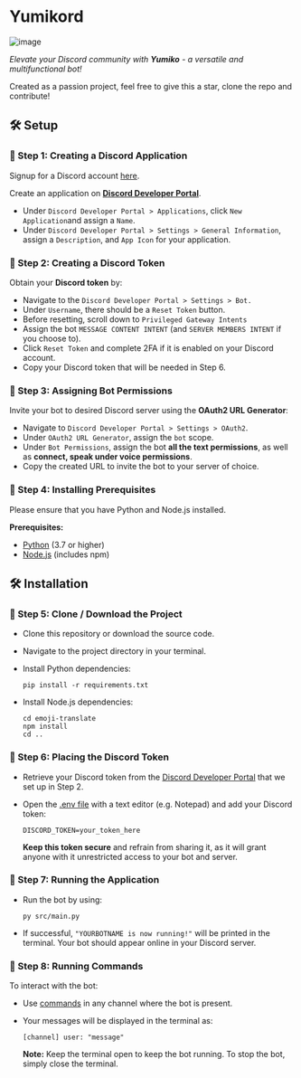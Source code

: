 # Yumikord

![image](https://github.com/jntm7/Yumikord/assets/108718802/349a4bbf-e7fd-443b-9c65-b07761743934)

*Elevate your Discord community with **Yumiko** - a versatile and multifunctional bot!*

Created as a passion project, feel free to give this a star, clone the repo and contribute!

## 🛠️ Setup

### 🔨 Step 1: Creating a Discord Application

Signup for a Discord account [here](https://discord.com/register).

Create an application on [**Discord Developer Portal**](https://discord.com/developers/applications).

- Under `Discord Developer Portal > Applications`, click `New Application`and assign a `Name`.
- Under `Discord Developer Portal > Settings > General Information`, assign a `Description`, and `App Icon` for your application.

### 🔨 Step 2: Creating a Discord Token

Obtain your **Discord token** by:

- Navigate to the `Discord Developer Portal > Settings > Bot.`
- Under `Username`, there should be a `Reset Token` button.
- Before resetting, scroll down to `Privileged Gateway Intents`
- Assign the bot `MESSAGE CONTENT INTENT` (and `SERVER MEMBERS INTENT` if you choose to).
- Click `Reset Token` and complete 2FA if it is enabled on your Discord account.
- Copy your Discord token that will be needed in Step 6. 

### 🔨 Step 3: Assigning Bot Permissions

Invite your bot to desired Discord server using the **OAuth2 URL Generator**:

- Navigate to `Discord Developer Portal > Settings > OAuth2`.
- Under `OAuth2 URL Generator`, assign the `bot` scope.
- Under `Bot Permissions`, assign the bot **all the text permissions**, as well as **connect, speak under voice permissions**.
- Copy the created URL to invite the bot to your server of choice.

### 🔨 Step 4: Installing Prerequisites

Please ensure that you have Python and Node.js installed.

**Prerequisites:**
   - [Python](https://python.org/downloads/) (3.7 or higher)
   - [Node.js](https://nodejs.org/en) (includes npm)

## 🛠️ Installation

### 🔨 Step 5: Clone / Download the Project


- Clone this repository or download the source code.
- Navigate to the project directory in your terminal.
- Install Python dependencies:
  
    ```
    pip install -r requirements.txt
    ```
- Install Node.js dependencies:
  
    ```
    cd emoji-translate
    npm install
    cd ..
    ```

### 🔨 Step 6: Placing the Discord Token

- Retrieve your Discord token from the [Discord Developer Portal](https://discord.com/developers/applications) that we set up in Step 2.
- Open the [.env file](build\.env) with a text editor (e.g. Notepad) and add your Discord token:
  
     ```
     DISCORD_TOKEN=your_token_here
     ```

   **Keep this token secure** and refrain from sharing it, as it will grant anyone with it unrestricted access to your bot and server.

### 🔨 Step 7: Running the Application

- Run the bot by using:
  
     ```
     py src/main.py
     ```
- If successful, `"YOURBOTNAME is now running!"` will be printed in the terminal. Your bot should appear online in your Discord server.

### 🔨 Step 8: Running Commands

To interact with the bot:
- Use [commands](\COMMANDS.md) in any channel where the bot is present.
- Your messages will be displayed in the terminal as:
     ```
     [channel] user: "message"
     ```
     
   **Note:** Keep the terminal open to keep the bot running. To stop the bot, simply close the terminal.
